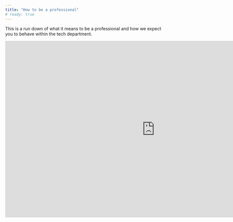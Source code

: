 ```yaml
---
title: "How to be a professional"
# ready: true
---
```


This is a run down of what it means to be a professional and how we expect you to behave within the tech department.


<iframe src="https://docs.google.com/presentation/d/e/2PACX-1vSFvkQlKPgIb9joszHcE7rBX7FKdNxCe4NgQUFHxW_8EbnA5fa55skW8rhfUwAOgQ4EXKZSvS6Pszia/embed?start=false&loop=false&delayms=3000" frameborder="0" width="960" height="569" allowfullscreen="true" mozallowfullscreen="true" webkitallowfullscreen="true"></iframe>


